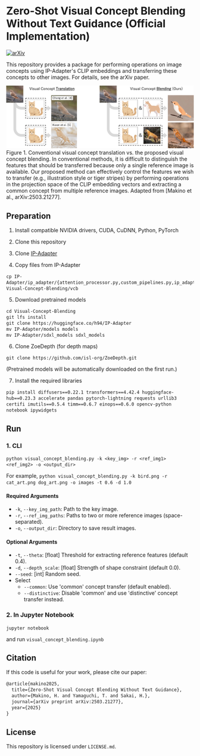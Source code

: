 # Zero-Shot Visual Concept Blending Without Text Guidance (Official Implementation)

[![arXiv](https://img.shields.io/badge/arXiv-2503.21277-b31b1b.svg)](https://arxiv.org/abs/2503.21277)

This repository provides a package for performing operations on image concepts using IP-Adapter's CLIP embeddings and transferring these concepts to other images.
For details, see the arXiv paper.

![cover](./images/cover.jpg)
Figure 1. Conventional visual concept translation vs. the proposed visual concept blending. In conventional methods, it is difficult to distinguish the features that should be transferred because only a single reference image is available. Our proposed method can effectively control the features we wish to transfer (e.g., illustration style or tiger stripes) by performing operations in the projection space of the CLIP embedding vectors and extracting a common concept from multiple reference images. Adapted from [Makino et al., arXiv:2503.21277].


## Preparation
1. Install compatible NVIDIA drivers, CUDA, CuDNN, Python, PyTorch

2. Clone this repository

3. Clone [IP-Adapter](https://github.com/tencent-ailab/IP-Adapter)

4. Copy files from IP-Adapter
```
cp IP-Adapter/ip_adapter/{attention_processor.py,custom_pipelines.py,ip_adapter.py,resampler.py,test_resampler.py,utils.py} Visual-Concept-Blending/vcb
```

5. Download pretrained models
```
cd Visual-Concept-Blending
git lfs install
git clone https://huggingface.co/h94/IP-Adapter
mv IP-Adapter/models models
mv IP-Adapter/sdxl_models sdxl_models
```

6. Clone ZoeDepth (for depth maps)
```
git clone https://github.com/isl-org/ZoeDepth.git
```
(Pretrained models will be automatically downloaded on the first run.)

7. Install the required libraries
```
pip install diffusers==0.22.1 transformers==4.42.4 huggingface-hub==0.23.3 accelerate pandas pytorch-lightning requests urllib3 certifi imutils==0.5.4 timm==0.6.7 einops==0.6.0 opencv-python notebook ipywidgets
```


## Run

### 1. CLI
```
python visual_concept_blending.py -k <key_img> -r <ref_img1> <ref_img2> -o <output_dir>
```
For example, `python visual_concept_blending.py -k bird.png -r cat_art.png dog_art.png -o images -t 0.6 -d 1.0`

#### Required Arguments
- `-k`, `--key_img_path`: Path to the key image. 
- `-r`, `--ref_img_paths`: Paths to two or more reference images (space-separated). 
- `-o`, `--output_dir`: Directory to save result images.  

#### Optional Arguments
- `-t`, `--theta`: [float] Threshold for extracting reference features (default 0.4).    
- `-d`, `--depth_scale`: [float] Strength of shape constraint (default 0.0).  
- `--seed`: [int] Random seed.
- Select
    - `--common`: Use 'common' concept transfer (default enabled).  
    - `--distinctive`: Disable 'common' and use 'distinctive' concept transfer instead.  


### 2. In Jupyter Notebook
```
jupyter notebook
```
and run `visual_concept_blending.ipynb`


## Citation
If this code is useful for your work, please cite our paper:

```
@article{makino2025,
  title={Zero-Shot Visual Concept Blending Without Text Guidance},
  author={Makino, H. and Yamaguchi, T. and Sakai, H.},
  journal={arXiv preprint arXiv:2503.21277},
  year={2025}
}
```


## License
This repository is licensed under `LICENSE.md`.